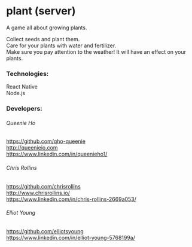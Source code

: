 # plant (server)

A game all about growing plants.  

Collect seeds and plant them.  
Care for your plants with water and fertilizer.  
Make sure you pay attention to the weather! It will have an effect on your plants.  

### Technologies:
React Native  
Node.js  

### Developers:

###### Queenie Ho
https://github.com/qho-queenie  
http://queenieio.com  
https://www.linkedin.com/in/queenieho1/  

###### Chris Rollins
https://github.com/chrisrollins  
http://www.chrisrollins.io/  
https://www.linkedin.com/in/chris-rollins-2669a053/   

###### Elliot Young
https://github.com/elliotsyoung  
https://www.linkedin.com/in/elliot-young-5768199a/
